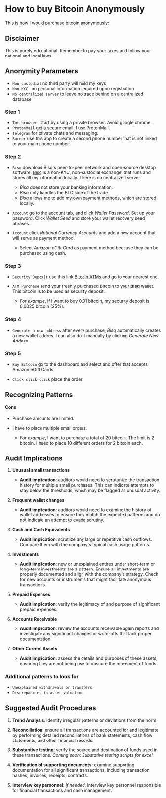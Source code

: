 # How to buy Bitcoin Anonymously

This is how I would purchase bitcoin anonymously:

## Disclaimer

This is purely educational. Remember to pay your taxes and follow your national and local laws.

## Anonymity Parameters

- `Non custodial` no third party will hold my keys
- `Non KYC ` no personal information required upon registration
- `No centralized server` to leave no trace behind on a centralized database

### Step 1

- `Tor browser ` start by using a private browser. Avoid google chrome.
- `ProtonMail` get a secure email. I use ProtonMail.
- `Telegram` for private chats and messaging.
- `Burner` use this app to create a second phone number that is not linked to your main phone number.

### Step 2

- `Bisq` download Bisq's peer-to-peer network and open-source desktop software. [Bisq](https://bisq.network) is a non-KYC, non-custodial exchange, that runs and stores all my information locally. There is no centralized server.

    - *Bisq* does not store your banking information.
    - *Bisq* only handles the BTC side of the trade.
    - *Bisq* allows me to add my own payment methods, which are stored locally.

- `Account` go to the account tab, and click *Wallet Password*. Set up your password. Click *Wallet Seed* and store your wallet recovery seed phrases.

- `Account` click *National Currency Accounts* and add a new account that will serve as payment method.

    - Select *Amazon eGift Card* as payment method because they can be purchased using cash.

### Step 3

- `Security Deposit` use this link [Bitcoin ATMs](https://coinatmradar.com/bitcoin-atm-near-me/) and go to your nearest one.

- `ATM Purchase` send your freshly purchased Bitcoin to your **Bisq** wallet. This bitcoin is to be used as security deposit.

    - *For example*, if I want to buy 0.01 bitcoin, my security deposit is 0.0025 bitcoin (25%).

### Step 4

- `Generate a new address` after every purchase, *Bisq* automatically creates a new wallet addres. I can also do it manually by clicking *Generate New Addess*.

### Step 5

- `Buy Bitcoin` go to the dashboard and select and offer that accepts Amazon eGift Cards.

- `Click click click` place the order.

## Recognizing Patterns

#### Cons

- Purchase amounts are limited.
- I have to place multiple small orders.

    - *For example*, I want to purchase a total of 20 bitcoin. The limit is 2 bitcoin. I need to place 10 different orders for 2 bitcoin each.

## Audit Implications

1. **Unusual small transactions**

    - **Audit implication**: auditors would need to scrutunize the transaction history for multiple small purchases. This can indicate attempts to stay below the thresholds, which may be flagged as unusual activity.

2. **Frequent wallet changes**

    - **Audit implication**: auditors would need to examine the history of wallet addresses to ensure they match the expected patterns and do not indicate an attempt to evade scrutiny.

3. **Cash and Cash Equivalents**

    - **Audit implication**: scrutiize any large or repetitive cash outflows. Compare them with the company's typical cash usage patterns.

4. **Investments**

    - **Audit implication**: new or unexplained entires under short-term or long-term investments are a pattern. Ensure all investments are properly documented and align with the company's strategy. Check for new accounts or instruments that might facilitate anonymous transactions.

5. **Prepaid Expenses**

    - **Audit implication**: verify the legitimacy of and purpose of significant prepaid expenses.

6. **Accounts Receivable**

    - **Audit implication**: review the accounts receivable again reports and investigate any significant changes or write-offs that lack proper documentation.

7. **Other Current Assets**

    - **Audit implication**: assess the details and purposes of these assets, ensuring they are not being use to obscure the movement of funds.

### Additional patterns to look for

- `Unexplained withdrawals or transfers`
- `Discrepancies in asset valuation`

## Suggested Audit Procedures

1. **Trend Analysis**: identify irregular patterns or deviations from the norm.

2. **Reconciliation**: ensure all transactions are accounted for and legitimate by performing detailed reconciliations of bank statements, cash flow statements, and other financial records.

3. **Substantive testing**: verify the source and destination of funds used in these transactions. *Coming soon: Substative testing scripts for excel*

4. **Verification of supporting documents**: examine supporting documentation for all significant transactions, including transaction hashes, invoices, receipts, contracts.

5. **Interview key personnel**: *if needed*, interview key personnel responsible for financial transactions and cash management.